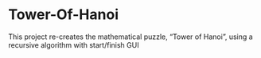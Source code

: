 # Tower-Of-Hanoi
This project re-creates the mathematical puzzle, “Tower of Hanoi”, using a recursive algorithm with start/finish GUI
